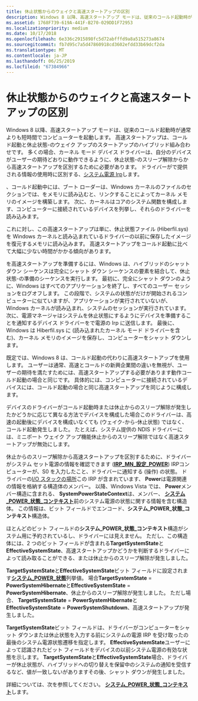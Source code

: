 ```yaml
---
title: 休止状態からのウェイクと高速スタートアップの区別
description: Windows 8 以降、高速スタートアップ モードは、従来のコールド起動時が通常よりも短時間でコンピューターを起動します。
ms.assetid: 1768F739-619A-441F-B270-029DD1F72953
ms.localizationpriority: medium
ms.date: 10/17/2018
ms.openlocfilehash: 6e336c2915898fc5d72abfffd9a8a515273a8674
ms.sourcegitcommit: fb7d95c7a5d47860918cd3602efdd33b69dcf2da
ms.translationtype: MT
ms.contentlocale: ja-JP
ms.lasthandoff: 06/25/2019
ms.locfileid: "67384966"
---
```

# <a name="distinguishing-fast-startup-from-wake-from-hibernation"></a>休止状態からのウェイクと高速スタートアップの区別


Windows 8 以降、高速スタートアップ モードは、従来のコールド起動時が通常よりも短時間でコンピューターを起動します。 高速スタートアップは、コールド起動と休止状態-のウェイク アップのスタートアップのハイブリッド組み合わせです。 多くの場合、カーネル モード デバイス ドライバーは、自分のデバイスがユーザーの期待どおりに動作できるように、休止状態-のスリープ解除からから高速スタートアップを区別するために必要があります。 ドライバーがで提供される情報の使用時に区別する、[システム電源 Irp](power-irps-for-the-system.md)します。

、コールド起動中には、ブート ローダーは、Windows カーネルのファイルのセクションでは、をメモリに読み込むと、リンクすることによってカーネル メモリのイメージを構築します。 次に、カーネルはコアのシステム関数を構成します、コンピューターに接続されているデバイスを列挙し、それらのドライバーを読み込みます。

これに対し、この高速スタートアップは単に、休止状態ファイル (Hiberfil.sys) を Windows カーネルと読み込まれているドライバーの以前に保存したイメージを復元するメモリに読み込みます。 高速スタートアップをコールド起動に比べて大幅に少ない時間がかかる傾向があります。

を高速スタートアップを準備するには、Windows は、ハイブリッドのシャット ダウン シーケンスは完全にシャット ダウン シーケンスの要素を結合して、休止状態-の準備のシーケンスを実行します。 最初に、完全にシャット ダウンのように、Windows はすべてのアプリケーションを終了し、すべてのユーザー セッションをログオフします。 この段階で、システムの状態がだけが開始されるコンピューターに似ていますが、アプリケーションが実行されていないが、Windows カーネルが読み込まれ、システムのセッションが実行されています。 次に、電源マネージャはシステムを休止状態にするようにデバイスを準備することを通知するデバイス ドライバーをで電源の Irp に送信します。 最後に、Windows は Hiberfil.sys に (読み込まれたカーネル モード ドライバーを含む)、カーネル メモリのイメージを保存し、コンピューターをシャット ダウンします。

既定では、Windows 8 は、コールド起動の代わりに高速スタートアップを使用します。 ユーザーは通常、高速とコールドの新興企業間の違いを無視が、ユーザーの期待を満たすためには、高速スタートアップする必要があります動作コールド起動の場合と同じです。 具体的には、コンピューターに接続されているデバイスには、コールド起動の場合と同じ高速スタートアップを同じように構成します。

デバイスのドライバーがコールド起動時または休止からのスリープ解除が発生したかどうかに応じて異なる方法でデバイスを構成した場合このドライバーは、高速の起動後にデバイスを構成いなくても (ウェイク-から-休止状態) ではなく、コールド起動発生しました。 たとえば、システム提供の NDIS ドライバーには、ミニポート ウェイク アップ機能休止からのスリープ解除ではなく高速スタートアップが無効にします。

休止からのスリープ解除から高速スタートアップを区別するために、ドライバーがシステム セット電源の情報を確認できます ([**IRP\_MN\_設定\_POWER**](https://docs.microsoft.com/windows-hardware/drivers/kernel/irp-mn-set-power)) IRPコンピューターが、S0 を入力したこと、ドライバーに通知する (操作) の状態。 ドライバーの[I/O スタックの場所](https://docs.microsoft.com/windows-hardware/drivers/ddi/content/wdm/ns-wdm-_io_stack_location)この IRP が含まれています、 **Power**は電源関連の情報を格納する構造体のメンバー。 以降、Windows Vista では、 **Power**メンバー構造に含まれる、 **SystemPowerStateContext**は、メンバー、 [**システム\_POWER\_状態\_コンテキスト**](https://docs.microsoft.com/windows-hardware/drivers/ddi/content/wdm/ns-wdm-_system_power_state_context)前のシステム電源の状態に関する情報を含む構造体。 この情報は、ビット フィールドでエンコード、**システム\_POWER\_状態\_コンテキスト**構造体。

ほとんどのビット フィールドの**システム\_POWER\_状態\_コンテキスト**構造がシステム用に予約されているし、ドライバーには見えません。 ただし、この構造体には、2 つのビット フィールドが含まれる**TargetSystemState**と**EffectiveSystemState**、高速スタートアップかどうかを判断するドライバーによって読み取ることができる、または休止からのスリープ解除が発生しました。

**TargetSystemState**と**EffectiveSystemState**ビット フィールドに設定されます[**システム\_POWER\_状態**](https://docs.microsoft.com/windows-hardware/drivers/ddi/content/wdm/ne-wdm-_system_power_state)列挙値。 場合**TargetSystemState** = **PowerSystemHibernate**と**EffectiveSystemState** = **PowerSystemHibernate**、休止からのスリープ解除が発生しました。 ただし場合、 **TargetSystemState** = **PowerSystemHibernate**と**EffectiveSystemState**  =  **PowerSystemShutdown**、高速スタートアップが発生しました。

**TargetSystemState**ビット フィールドは、ドライバーがコンピューターをシャット ダウンまたは休止状態を入力する前にシステムの電源 IRP を受け取ったの最後のシステム電源状態遷移を指定します。 **EffectiveSystemState**ユーザーによって認識されたビット フィールドをデバイスの以前システム電源の有効な状態を示します。 **TargetSystemState**と**EffectiveSystemState**場合、ドライバーが休止状態が、ハイブリッドへの切り替えを保留中のシステムの通知を受信するなど、値が一致しないがありますその後、シャット ダウンが発生しました。

詳細については、次を参照してください。 [**システム\_POWER\_状態\_コンテキスト**](https://docs.microsoft.com/windows-hardware/drivers/ddi/content/wdm/ns-wdm-_system_power_state_context)します。

 

 




